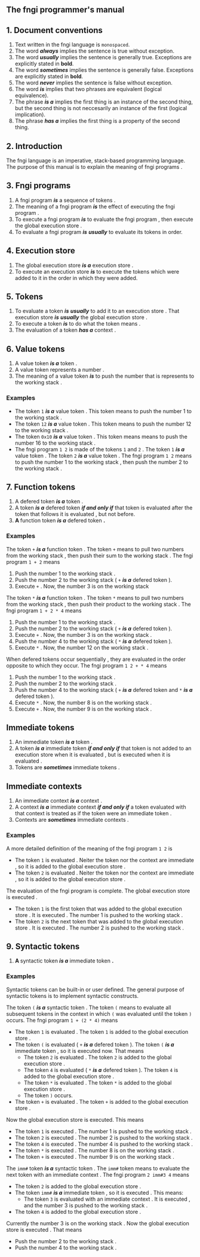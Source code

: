 <div>
<!-- Generated by cxt.py from manual.cxt -->
<h2>The fngi programmer&#x27;s manual</h2><h2>1. Document conventions</h2><ol><li value="1">Text written in the <span>		fngi language			</span> is <code>monospaced</code>.</li><li value="2">The word <span>			<b><i>always</b></i>		</span> implies the sentence is true without exception.</li><li value="3">The word <span>			<b><i>usually</b></i>		</span> implies the sentence is generally true. Exceptions are explicitly stated in <b>bold</b>.</li><li value="4">The word <span>		<b><i>sometimes</b></i>		</span> implies the sentence is generally false. Exceptions are explicitly stated in <b>bold</b>.</li><li value="5">The word <span>			<b><i>never</b></i>		</span> implies the sentence is false without exception.</li><li value="6">The word <span>			<b><i>is</b></i>			</span> implies that two phrases are equivalent (logical equivalence).</li><li value="7">The phrase <span>			<b><i>is a</b></i>		</span> implies the first thing is an instance of the second thing, but the second thing is not neccesarily an instance of the first (logical implication).</li><li value="8">The phrase <span>			<b><i>has a</b></i>		</span> implies the first thing is a property of the second thing.</li></ol> </p><p><h2>2. Introduction</h2>The <span>		fngi language			</span> is an imperative, stack-based programming language. The purpose of this manual is to explain the <span>			meaning				</span> of <span>		fngi programs			</span>.</p><p><h2>3. <span>		Fngi programs			</span></h2><ol><li value="1">A <span>		fngi program			</span> <span>			<b><i>is</b></i>			</span> a <span>		sequence			</span> of <span>			tokens				</span>.</li><li value="2">The <span>			meaning				</span> of a <span>		fngi program			</span> <span>			<b><i>is</b></i>			</span> the effect of <span>		executing			</span> the <span>		fngi program			</span>.</li><li value="3">To <span>			execute				</span> a <span>		fngi program			</span> <span>			<b><i>is</b></i>			</span> to <span>		evaluate			</span> the <span>		fngi program			</span>, then <span>			execute				</span> the <span>	global execution store		</span>.</li><li value="4">To <span>		evaluate			</span> a <span>		fngi program			</span> <span>			<b><i>is</b></i>			</span> <span>			<b><i>usually</b></i>		</span> to <span>		evaluate			</span> its <span>			tokens				</span> in order.</li></ol><h2>4. <span>		Execution store			</span></h2><ol><li value="1">The <span>	global execution store		</span> <span>			<b><i>is a</b></i>		</span> <span>		execution store			</span>.</li><li value="2">To <span>			execute				</span> an <span>		execution store			</span> <span>			<b><i>is</b></i>			</span> to <span>			execute				</span> the <span>			tokens				</span> which were added to it in the order in which they were added.</li></ol><h2>5. <span>		Tokens				</span></h2><ol><li value="1">To <span>		evaluate			</span> a <span>			token				</span> <span>			<b><i>is</b></i>			</span> <span>			<b><i>usually</b></i>		</span> to add it to an <span>		execution store			</span>. That <span>		execution store			</span> <span>			<b><i>is</b></i>			</span> <span>			<b><i>usually</b></i>		</span> the <span>	global execution store		</span>.</li><li value="2">To <span>			execute				</span> a <span>			token				</span> <span>			<b><i>is</b></i>			</span> to do what the <span>			token				</span> <span>			means				</span>.</li><li value="3">The <span>		evaluation			</span> of a <span>			token				</span> <span>			<b><i>has a</b></i>		</span> <span>			context				</span>.</p><p>  </li></ol><h2>6. <span>		Value tokens			</span></h2><ol><li value="1">A <span>		value token			</span> <span>			<b><i>is a</b></i>		</span> <span>			token				</span>.</li><li value="2">A <span>		value token			</span> represents a <span>			number				</span>.</li><li value="3">The <span>			meaning				</span> of a <span>		value token			</span> <span>			<b><i>is</b></i>			</span> to <span>			push				</span> the <span>			number				</span> that is represents to the <span>		working stack			</span>. </li></ol><h3>Examples</h3><ul><li>The <span>			token				</span> <span>		<code>1</code>				</span> <span>			<b><i>is a</b></i>		</span> <span>		value token			</span>. This <span>			token				</span> <span>			means				</span> to <span>			push				</span> the <span>			number				</span> 1 to the <span>		working stack			</span>.</li><li>The <span>			token				</span> <span>		<code>12</code>			</span> <span>			<b><i>is a</b></i>		</span> <span>		value token			</span>. This <span>			token				</span> <span>			means				</span> to <span>			push				</span> the <span>			number				</span> 12 to the <span>		working stack			</span>.</li><li>The <span>			token				</span> <span>		<code>0x10</code>			</span> <span>			<b><i>is a</b></i>		</span> <span>		value token			</span>. This <span>			token				</span> <span>			means				</span> <span>			means				</span> to <span>			push				</span> the <span>			number				</span> 16 to the <span>		working stack			</span>.</li><li>The <span>		fngi program			</span> <span>		<code>1 2</code>			</span> is made of the <span>			tokens				</span> <span>		<code>1</code>				</span> and <span>		<code>2</code>				</span>. The <span>			token				</span> <span>		<code>1</code>				</span> <span>			<b><i>is a</b></i>		</span> <span>		value token			</span>. The <span>			token				</span> <span>		<code>2</code>				</span> <span>			<b><i>is a</b></i>		</span> <span>		value token			</span>. The <span>		fngi program			</span> <span>		<code>1 2</code>			</span> <span>			means				</span> to <span>			push				</span> the <span>			number				</span> 1 to the <span>		working stack			</span>, then <span>			push				</span> the <span>			number				</span> 2 to the <span>		working stack			</span>. </li></ul><h2>7. <span>	Function tokens			</span></h2><ol><li value="1">A <span>			defered				</span> <span>			token				</span> <span>			<b><i>is a</b></i>		</span> <span>			token				</span>.</li><li value="2">A <span>			token				</span> <span>			<b><i>is a</b></i>		</span> <span>			defered				</span> <span>			token				</span> <span>			<b><i>if and only if</b></i>	</span> that <span>			token				</span> is <span>		evaluated			</span> after the <span>			token				</span> that follows it is <span>		evaluated			</span>, but not before.</li><li value="3"><b>A </b><span>		function token			</span><b> </b><span>			<b><i>is a</b></i>		</span><b> </b><span>			defered				</span><b> </b><span>			token				</span><b>.</b></li></ol><h3>Examples</h3>The <span>			token				</span> <span>		<code>+</code>				</span> <span>			<b><i>is a</b></i>		</span> <span>		function token			</span>. The <span>			token				</span> <span>		<code>+</code>				</span> <span>			means				</span> to <span>			pull				</span> two <span>			numbers				</span> from the <span>		working stack			</span>, then <span>			push				</span> their sum to the <span>		working stack			</span>. The <span>		fngi program			</span> <span>	<code>1 + 2</code>			</span> <span>			means				</span></p><p><ol><li value="1"><span>			Push				</span> the <span>			number				</span> 1 to the <span>		working stack			</span>.</li><li value="2"><span>			Push				</span> the <span>			number				</span> 2 to the <span>		working stack			</span> (<span>		<code>+</code>				</span> <span>			<b><i>is a</b></i>		</span> <span>			defered				</span> <span>			token				</span>).</li><li value="3">Execute <span>		<code>+</code>				</span>. Now, the <span>			number				</span> 3 is on the <span>		working stack			</span></li></ol>The token <span>		<code>*</code>				</span> <span>			<b><i>is a</b></i>		</span> <span>		function token			</span>. The <span>			token				</span> <span>		<code>*</code>				</span> <span>			means				</span> to <span>			pull				</span> two <span>			numbers				</span> from the <span>		working stack			</span>, then <span>			push				</span> their product to the <span>		working stack			</span>. The <span>		fngi program			</span> <span>	<code>1 + 2 * 4</code>			</span> <span>			means				</span></p><p><ol><li value="1"><span>			Push				</span> the <span>			number				</span> 1 to the <span>		working stack			</span>.</li><li value="2"><span>			Push				</span> the <span>			number				</span> 2 to the <span>		working stack			</span> (<span>		<code>+</code>				</span> <span>			<b><i>is a</b></i>		</span> <span>			defered				</span> <span>			token				</span>).</li><li value="3">Execute <span>		<code>+</code>				</span>. Now, the <span>			number				</span> 3 is on the <span>		working stack			</span>.</li><li value="4"><span>			Push				</span> the <span>			number				</span> 4 to the <span>		working stack			</span> (<span>		<code>*</code>				</span> <span>			<b><i>is a</b></i>		</span> <span>			defered				</span> <span>			token				</span>).</li><li value="5">Execute <span>		<code>*</code>				</span>. Now, the <span>			number				</span> 12 on the <span>		working stack			</span>.</li></ol>When <span>			defered				</span> <span>			tokens				</span> occur <span>		sequentially			</span>, they are <span>		evaluated			</span> in the order opposite to which they occur. The <span>		fngi program			</span> <span>	<code>1 2 + * 4</code>			</span> <span>			means				</span></p><p><ol><li value="1"><span>			Push				</span> the <span>			number				</span> 1 to the <span>		working stack			</span>.</li><li value="2"><span>			Push				</span> the <span>			number				</span> 2 to the <span>		working stack			</span>.</li><li value="3"><span>			Push				</span> the <span>			number				</span> 4 to the <span>		working stack			</span> (<span>		<code>+</code>				</span> <span>			<b><i>is a</b></i>		</span> <span>			defered				</span> <span>			token				</span> and <span>		<code>*</code>				</span> <span>			<b><i>is a</b></i>		</span> <span>			defered				</span> <span>			token				</span>).</li><li value="4">Execute <span>		<code>*</code>				</span>. Now, the <span>			number				</span> 8 is on the <span>		working stack			</span>.</li><li value="5">Execute <span>		<code>+</code>				</span>. Now, the <span>			number				</span> 9 is on the <span>		working stack			</span>.</li></ol></p><p><h2><span>		Immediate			</span> <span>			tokens				</span></h2><ol><li value="1">An <span>		immediate			</span> <span>			token				</span> <span>			<b><i>is a</b></i>		</span> <span>			token				</span>.</li><li value="2">A <span>			token				</span> <span>			<b><i>is a</b></i>		</span> <span>		immediate			</span> <span>			token				</span> <span>			<b><i>if and only if</b></i>	</span> that <span>			token				</span> is not added to an <span>		execution store			</span> when it is <span>		evaluated			</span>, but is <span>		executed			</span> when it is <span>		evaluated			</span>.</li><li value="3"><span>		Tokens				</span> are <span>		<b><i>sometimes</b></i>		</span> <span>		immediate			</span> <span>			tokens				</span>.</li></ol><h2><span>		Immediate			</span> <span>		contexts			</span></h2><ol><li value="1">An <span>		immediate			</span> <span>			context				</span> <span>			<b><i>is a</b></i>		</span> <span>			context				</span>.</li><li value="2">A <span>			context				</span> <span>			<b><i>is a</b></i>		</span> <span>		immediate			</span> <span>			context				</span> <span>			<b><i>if and only if</b></i>	</span> a <span>			token				</span> <span>		evaluated			</span> with that <span>			context				</span> is treated as if the <span>			token				</span> were an <span>		immediate			</span> <span>			token				</span>.</li><li value="3"><span>		Contexts			</span> are <span>		<b><i>sometimes</b></i>		</span> <span>		immediate			</span> <span>		contexts			</span>.</li></ol><h3>Examples</h3>A more detailed definition of the meaning of the <span>		fngi program			</span> <span>		<code>1 2</code>			</span> is</p><p><ul><li>The <span>			token				</span> <span>		<code>1</code>				</span> is <span>		evaluated			</span>. Neiter the <span>			token				</span> nor the <span>			context				</span> are <span>		immediate			</span>, so it is added to the <span>	global execution store		</span>.</li><li>The <span>			token				</span> <span>		<code>2</code>				</span> is <span>		evaluated			</span>. Neiter the <span>			token				</span> nor the <span>			context				</span> are <span>		immediate			</span>, so it is added to the <span>	global execution store		</span>.</li></ul>The <span>		evaluation			</span> of the <span>		fngi program			</span> is complete. The <span>	global execution store		</span> is <span>		executed			</span>.</p><p><ul><li>The token <span>		<code>1</code>				</span> is the first <span>			token				</span> that was added to the <span>	global execution store		</span>. It is <span>		executed			</span>. The <span>			number				</span> 1 is pushed to the <span>		working stack			</span>.</li><li>The token <span>		<code>2</code>				</span> is the next <span>			token				</span> that was added to the <span>	global execution store		</span>. It is <span>		executed			</span>. The <span>			number				</span> 2 is pushed to the <span>		working stack			</span>.</li></ul><h2>9. <span>	Syntactic tokens		</span></h2><ol><li value="1"><b>A </b><span>		syntactic token			</span><b> </b><span>			<b><i>is a</b></i>		</span><b> </b><span>		immediate			</span><b> </b><span>			token				</span><b>.</b> </li></ol><h3>Examples</h3><span>	Syntactic tokens		</span> can be built-in or user defined. The general purpose of <span>		syntactic tokens		</span> is to implement syntactic constructs. </p><p>The <span>			token				</span> <span>	<code>(</code>				</span> <span>			<b><i>is a</b></i>		</span> <span>		syntactic token			</span>. The <span>			token				</span> <span>	<code>(</code>				</span> means to <span>		evaluate			</span> all subsequent <span>			tokens				</span> in the <span>			context				</span> in which <span>	<code>(</code>				</span> was <span>		evaluated			</span> until the <span>			token				</span> <span>	<code>)</code>				</span> occurs. The <span>		fngi program			</span> <span>	<code>1 + (2 * 4)</code>		</span> means</p><p><ul><li>The <span>			token				</span> <span>		<code>1</code>				</span> is <span>		evaluated			</span>. The <span>			token				</span> <span>		<code>1</code>				</span> is added to the <span>	global execution store		</span>.</li><li>The <span>			token				</span> <span>	<code>(</code>				</span> is <span>		evaluated			</span> (<span>		<code>+</code>				</span> <span>			<b><i>is a</b></i>		</span> <span>			defered				</span> <span>			token				</span>). The <span>			token				</span> <span>	<code>(</code>				</span> <span>			<b><i>is a</b></i>		</span> <span>		immediate			</span> <span>			token				</span>, so it is <span>		executed			</span> now. That means <ul><li>The <span>			token				</span> <span>		<code>2</code>				</span> is <span>		evaluated			</span>. The <span>			token				</span> <span>		<code>2</code>				</span> is added to the <span>	global execution store		</span>.</li><li>The <span>			token				</span> <span>		<code>4</code>				</span> is <span>		evaluated			</span> (<span>		<code>*</code>				</span> <span>			<b><i>is a</b></i>		</span> <span>			defered				</span> <span>			token				</span>). The <span>			token				</span> <span>		<code>4</code>				</span> is added to the <span>	global execution store		</span>.</li><li>The <span>			token				</span> <span>		<code>*</code>				</span> is <span>		evaluated			</span>. The <span>			token				</span> <span>		<code>*</code>				</span> is added to the <span>	global execution store		</span>.</li><li>The <span>			token				</span> <span>	<code>)</code>				</span> occurs.</li></ul></li><li>The <span>			token				</span> <span>		<code>+</code>				</span> is <span>		evaluated			</span>. The <span>			token				</span> <span>		<code>+</code>				</span> is added to the <span>	global execution store		</span>.</li></ul>Now the <span>	global execution store		</span> is executed. This means</p><p><ul><li>The <span>			token				</span> <span>		<code>1</code>				</span> is <span>		executed			</span>. The <span>			number				</span> 1 is <span>			pushed				</span> to the <span>		working stack			</span>.</li><li>The <span>			token				</span> <span>		<code>2</code>				</span> is <span>		executed			</span>. The <span>			number				</span> 2 is <span>			pushed				</span> to the <span>		working stack			</span>.</li><li>The <span>			token				</span> <span>		<code>4</code>				</span> is <span>		executed			</span>. The <span>			number				</span> 4 is <span>			pushed				</span> to the <span>		working stack			</span>.</li><li>The <span>			token				</span> <span>		<code>*</code>				</span> is <span>		executed			</span>. The <span>			number				</span> 8 is on the <span>		working stack			</span>.</li><li>The <span>			token				</span> <span>		<code>+</code>				</span> is <span>		executed			</span>. The <span>			number				</span> 9 is on the <span>		working stack			</span>.</li></ul>The <span>		<code>imm#</code>			</span> <span>			token				</span> <span>			<b><i>is a</b></i>		</span> <span>		syntactic token			</span>. The <span>		<code>imm#</code>			</span> <span>			token				</span> <span>			means				</span> to <span>		evaluate			</span> the next <span>			token				</span> with an <span>		immediate			</span> <span>			context				</span>. The <span>		fngi program			</span> <span>	<code>2 imm#3 4</code>			</span> <span>			means				</span></p><p><ul><li>The <span>			token				</span> <span>		<code>2</code>				</span> is added to the <span>	global execution store		</span>.</li><li>The <span>			token				</span> <span>		<code>imm#</code>			</span> <span>			<b><i>is a</b></i>		</span> <span>		immediate			</span> <span>			token				</span>, so it is <span>		executed			</span>. This means: <ul><li>The <span>			token				</span> <span>		<code>3</code>				</span> is <span>		evaluated			</span> with an <span>		immediate			</span> <span>			context				</span>. It is <span>		executed			</span>, and the <span>			number				</span> 3 is pushed to the <span>		working stack			</span>.</li></ul></li><li>The <span>			token				</span> <span>		<code>4</code>				</span> is added to the <span>	global execution store		</span>.</li></ul>Currently the <span>			number				</span> 3 is on the <span>		working stack			</span>. Now the <span>	global execution store		</span> is <span>		executed			</span>. That means</p><p><ul><li><span>			Push				</span> the <span>			number				</span> 2 to the <span>		working stack			</span>.</li><li><span>			Push				</span> the <span>			number				</span> 4 to the <span>		working stack			</span>.</li></ul></p><p></p><p></p><p></p><p></p><p></p><p></p><p></p><p></p><p></p><p></p><p></p><p></div>